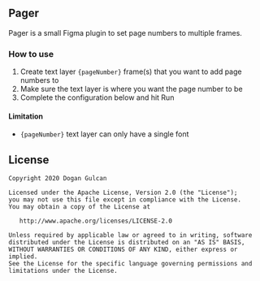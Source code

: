 ## Pager
Pager is a small Figma plugin to set page numbers to multiple frames.

### How to use
1. Create text layer `{pageNumber}` frame(s) that you want to add page numbers to
2. Make sure the text layer is where you want the page number to be
3. Complete the configuration below and hit Run

#### Limitation
- `{pageNumber}` text layer can only have a single font

License
-------

    Copyright 2020 Dogan Gulcan

    Licensed under the Apache License, Version 2.0 (the "License");
    you may not use this file except in compliance with the License.
    You may obtain a copy of the License at

       http://www.apache.org/licenses/LICENSE-2.0

    Unless required by applicable law or agreed to in writing, software
    distributed under the License is distributed on an "AS IS" BASIS,
    WITHOUT WARRANTIES OR CONDITIONS OF ANY KIND, either express or implied.
    See the License for the specific language governing permissions and
    limitations under the License.
